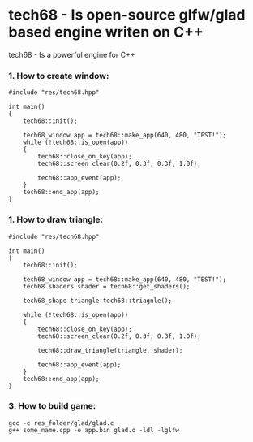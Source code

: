 # tech68 - Is open-source glfw/glad based engine writen on C++

tech68 - Is a powerful engine for C++

### 1. How to create window:
```
#include "res/tech68.hpp"

int main()
{
    tech68::init();
    
    tech68_window app = tech68::make_app(640, 480, "TEST!");
    while (!tech68::is_open(app))
    {
        tech68::close_on_key(app);
        tech68::screen_clear(0.2f, 0.3f, 0.3f, 1.0f);

        tech68::app_event(app);
    }
    tech68::end_app(app);
}
```

### 1. How to draw triangle:
```
#include "res/tech68.hpp"

int main()
{
    tech68::init();
    
    tech68_window app = tech68::make_app(640, 480, "TEST!");
    tech68 shaders shader = tech68::get_shaders();
    
    tech68_shape triangle tech68::triagnle();
    
    while (!tech68::is_open(app))
    {
        tech68::close_on_key(app);
        tech68::screen_clear(0.2f, 0.3f, 0.3f, 1.0f);

        tech68::draw_triangle(triangle, shader);

        tech68::app_event(app);
    }
    tech68::end_app(app);
}
```

### 3. How to build game:
```
gcc -c res_folder/glad/glad.c
g++ some_name.cpp -o app.bin glad.o -ldl -lglfw
```
